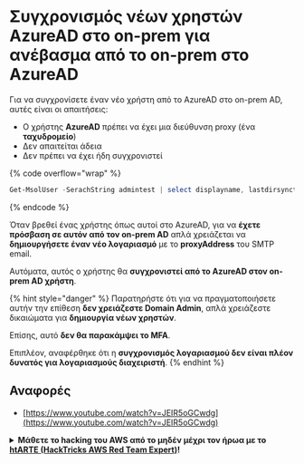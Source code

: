 # Συγχρονισμός νέων χρηστών AzureAD στο on-prem για ανέβασμα από το on-prem στο AzureAD

Για να συγχρονίσετε έναν νέο χρήστη από το AzureAD στο on-prem AD, αυτές είναι οι απαιτήσεις:

* Ο χρήστης **AzureAD** πρέπει να έχει μια διεύθυνση proxy (ένα **ταχυδρομείο**)
* Δεν απαιτείται άδεια
* Δεν πρέπει να έχει ήδη συγχρονιστεί

{% code overflow="wrap" %}
```powershell
Get-MsolUser -SerachString admintest | select displayname, lastdirsynctime, proxyaddresses, lastpasswordchangetimestamp | fl
```
{% endcode %}

Όταν βρεθεί ένας χρήστης όπως αυτοί στο AzureAD, για να **έχετε πρόσβαση σε αυτόν από τον on-prem AD** απλά χρειάζεται να **δημιουργήσετε έναν νέο λογαριασμό** με το **proxyAddress** του SMTP email.

Αυτόματα, αυτός ο χρήστης θα **συγχρονιστεί από το AzureAD στον on-prem AD χρήστη**.

{% hint style="danger" %}
Παρατηρήστε ότι για να πραγματοποιήσετε αυτήν την επίθεση **δεν χρειάζεστε Domain Admin**, απλά χρειάζεστε δικαιώματα για **δημιουργία νέων χρηστών**.

Επίσης, αυτό **δεν θα παρακάμψει το MFA**.

Επιπλέον, αναφέρθηκε ότι η **συγχρονισμός λογαριασμού δεν είναι πλέον δυνατός για λογαριασμούς διαχειριστή**.
{% endhint %}

## Αναφορές

* [https://www.youtube.com/watch?v=JEIR5oGCwdg](https://www.youtube.com/watch?v=JEIR5oGCwdg)

<details>

<summary><strong>Μάθετε το hacking του AWS από το μηδέν μέχρι τον ήρωα με το</strong> <a href="https://training.hacktricks.xyz/courses/arte"><strong>htARTE (HackTricks AWS Red Team Expert)</strong></a><strong>!</strong></summary>

Άλλοι τρόποι για να υποστηρίξετε το HackTricks:

* Αν θέλετε να δείτε την **εταιρεία σας να διαφημίζεται στο HackTricks** ή να **κατεβάσετε το HackTricks σε μορφή PDF** ελέγξτε τα [**ΣΧΕΔΙΑ ΣΥΝΔΡΟΜΗΣ**](https://github.com/sponsors/carlospolop)!
* Αποκτήστε το [**επίσημο PEASS & HackTricks swag**](https://peass.creator-spring.com)
* Ανακαλύψτε [**The PEASS Family**](https://opensea.io/collection/the-peass-family), τη συλλογή μας από αποκλειστικά [**NFTs**](https://opensea.io/collection/the-peass-family)
* **Εγγραφείτε στην** 💬 [**ομάδα Discord**](https://discord.gg/hRep4RUj7f) ή στην [**ομάδα telegram**](https://t.me/peass) ή **ακολουθήστε** μας στο **Twitter** 🐦 [**@hacktricks_live**](https://twitter.com/hacktricks_live)**.**
* **Μοιραστείτε τα κόλπα σας για το hacking υποβάλλοντας PRs στα** [**HackTricks**](https://github.com/carlospolop/hacktricks) και [**HackTricks Cloud**](https://github.com/carlospolop/hacktricks-cloud) αποθετήρια του github.

</details>
